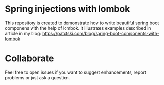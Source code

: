 # Spring injections with lombok
This repository is created to demonstrate how to write beautiful spring boot componens with the help of lombok. It illustrates examples described in article in my blog:  https://patotski.com/blog/spring-boot-components-with-lombok

# Collaborate
Feel free to open issues if you want to suggest enhancements, report problems or just ask a question.